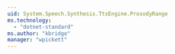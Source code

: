 ```yaml
---
uid: System.Speech.Synthesis.TtsEngine.ProsodyRange
ms.technology: 
  - "dotnet-standard"
ms.author: "kbridge"
manager: "wpickett"
---
```

